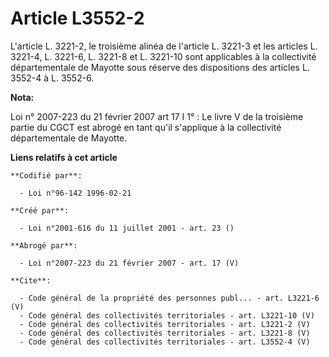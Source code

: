 # Article L3552-2

L'article L. 3221-2, le troisième alinéa de l'article L. 3221-3 et les articles L. 3221-4, L. 3221-6, L. 3221-8 et L. 3221-10
sont applicables à la collectivité départementale de Mayotte sous réserve des dispositions des articles L. 3552-4 à L.
3552-6.

**Nota:**

Loi n° 2007-223 du 21 février 2007 art 17 I 1° : Le livre V de la troisième partie du CGCT est abrogé en tant qu'il
s'applique à la collectivité départementale de Mayotte.

**Liens relatifs à cet article**

	**Codifié par**:

	  - Loi n°96-142 1996-02-21

	**Créé par**:

	  - Loi n°2001-616 du 11 juillet 2001 - art. 23 ()

	**Abrogé par**:

	  - Loi n°2007-223 du 21 février 2007 - art. 17 (V)

	**Cite**:

	  - Code général de la propriété des personnes publ... - art. L3221-6 (V)
	  - Code général des collectivités territoriales - art. L3221-10 (V)
	  - Code général des collectivités territoriales - art. L3221-2 (V)
	  - Code général des collectivités territoriales - art. L3221-8 (V)
	  - Code général des collectivités territoriales - art. L3552-4 (V)
